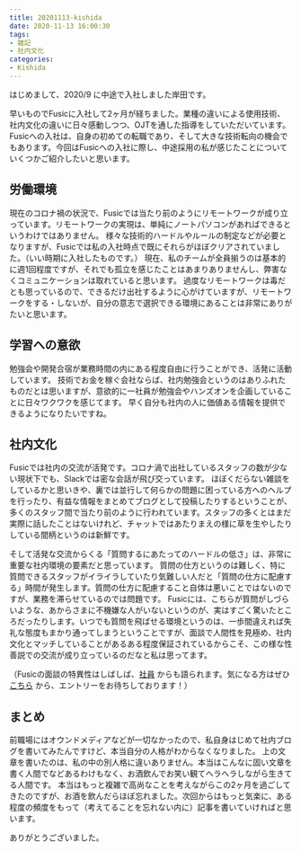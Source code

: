 ```yaml
---
title: 20201113-kishida
date: 2020-11-13 16:00:30
tags:
- 雑記
- 社内文化
categories:
- Kishida
---
```

はじめまして、2020/9 に中途で入社しました岸田です。

早いものでFusicに入社して2ヶ月が経ちました。業種の違いによる使用技術、社内文化の違いに日々感動しつつ、OJTを通した指導をしていただいています。
Fusicへの入社は、自身の初めての転職であり、そして大きな技術転向の機会でもあります。今回はFusicへの入社に際し、中途採用の私が感じたことについていくつかご紹介したいと思います。

## 労働環境
現在のコロナ禍の状況で、Fusicでは当たり前のようにリモートワークが成り立っています。リモートワークの実現は、単純にノートパソコンがあればできるというわけではありません。
様々な技術的ハードルやルールの制定などが必要となりますが、Fusicでは私の入社時点で既にそれらがほぼクリアされていました。（いい時期に入社したものです。）
現在、私のチームが全員揃うのは基本的に週1回程度ですが、それでも孤立を感じたことはあまりありませんし、弊害なくコミュニケーションは取れていると思います。
過度なリモートワークは毒だとも思っているので、できるだけ出社するように心がけていますが、リモートワークをする・しないが、自分の意志で選択できる環境にあることは非常にありがたいと思います。

## 学習への意欲
勉強会や開発合宿が業務時間の内にある程度自由に行うことができ、活発に活動しています。
技術でお金を稼ぐ会社ならば、社内勉強会というのはありふれたものだとは思いますが、意欲的に一社員が勉強会やハンズオンを企画していることに日々ワクワクを感じてます。
早く自分も社内の人に価値ある情報を提供できるようになりたいですね。

## 社内文化
Fusicでは社内の交流が活発です。コロナ渦で出社しているスタッフの数が少ない現状下でも、Slackでは密な会話が飛び交っています。
ほぼくだらない雑談をしているかと思いきや、裏では並行して何らかの問題に困っている方へのヘルプを行ったり、有益な情報をまとめてブログとして投稿したりするということが、多くのスタッフ間で当たり前のように行われています。スタッフの多くとはまだ実際に話したことはないけれど、チャットではあたりまえの様に草を生やしたりしている間柄というのは新鮮です。

そして活発な交流からくる「質問するにあたってのハードルの低さ」は、非常に重要な社内環境の要素だと思っています。
質問の仕方というのは難しく、特に質問できるスタッフがイライラしていたり気難しい人だと「質問の仕方に配慮する」時間が発生します。質問の仕方に配慮すること自体は悪いことではないのですが、業務を滞らせているのでは問題です。
Fusicには、こちらが質問がしづらいような、あからさまに不機嫌な人がいないというのが、実はすごく驚いたところだったりします。いつでも質問を飛ばせる環境というのは、一歩間違えれば失礼な態度もまかり通ってしまうということですが、面談で人間性を見極め、社内文化とマッチしていることがあるある程度保証されているからこそ、この様な性善説での交流が成り立っているのだなと私は思ってます。

（Fusicの面談の特異性はしばしば、[社員](https://fusic.co.jp/doings/175) からも語られます。気になる方はぜひ [こちら](https://recruit.fusic.co.jp/) から、エントリーをお待ちしております！）

## まとめ
前職場にはオウンドメディアなどが一切なかったので、私自身はじめて社内ブログを書いてみたんですけど、本当自分の人格がわからなくなりました。
上の文章を書いたのは、私の中の別人格に違いありません。本当はこんなに固い文章を書く人間でなどあるわけもなく、お酒飲んでお笑い観てヘラヘラしながら生きてる人間です。
本当はもっと複雑で高尚なことを考えながらこの2ヶ月を過ごしてきたのですが、お酒を飲んだらほぼ忘れました。次回からはもっと気楽に、ある程度の頻度をもって（考えてることを忘れない内に）記事を書いていければと思います。

ありがとうございました。